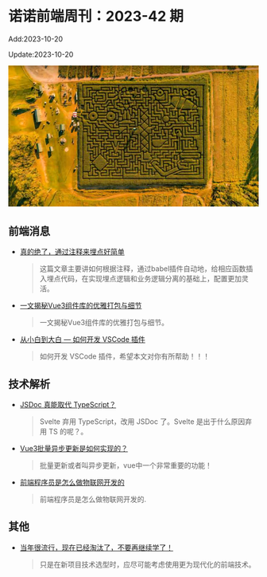 <!--
 * @Description: weekly-42
 * @Author: zoeblow
 * @Email: zoeblow@gmail.com
 * @Date: 2023-01-01 20:20:42
 * @LastEditors: wangfuyuan
 * @LastEditTime: 2023-10-23 00:12:26
 * @FilePath: \nuofe-weekly1\2023\weekly-42.md
 -->

# 诺诺前端周刊：2023-42 期

Add:2023-10-20

Update:2023-10-20

![202342](../images/2023/202342.jpg)

## 前端消息

- [真的绝了，通过注释来埋点好简单](https://mp.weixin.qq.com/s/dP7XdfKm2nEC1XN_HWOQpw)

  > 这篇文章主要讲如何根据注释，通过babel插件自动地，给相应函数插入埋点代码，在实现埋点逻辑和业务逻辑分离的基础上，配置更加灵活。

- [一文揭秘Vue3组件库的优雅打包与细节](https://mp.weixin.qq.com/s/lDp8oq_FZofW2So_ROWmOQ)

  > 一文揭秘Vue3组件库的优雅打包与细节。

- [从小白到大白 — 如何开发 VSCode 插件](https://mp.weixin.qq.com/s/NhXduV-mUQD7MfGJAwichA)

  > 如何开发 VSCode 插件，希望本文对你有所帮助！！！

## 技术解析

- [JSDoc 真能取代 TypeScript？](https://mp.weixin.qq.com/s/9RadArux3CMcH-5MGlpQTg)

  > Svelte 弃用 TypeScript，改用 JSDoc 了。Svelte 是出于什么原因弃用 TS 的呢？。

- [Vue3批量异步更新是如何实现的？](https://mp.weixin.qq.com/s/InHWMRXBD-XrV0GVRjAowA)

  > 批量更新或者叫异步更新，vue中一个非常重要的功能！

- [前端程序员是怎么做物联网开发的](https://juejin.cn/post/7203180003471081531)

  > 前端程序员是怎么做物联网开发的.

## 其他

- [当年很流行，现在已经淘汰了，不要再继续学了！](https://mp.weixin.qq.com/s/SYol5t0SMBNL_vgJRMWxlA)

  > 只是在新项目技术选型时，应尽可能考虑使用更为现代化的前端技术。
